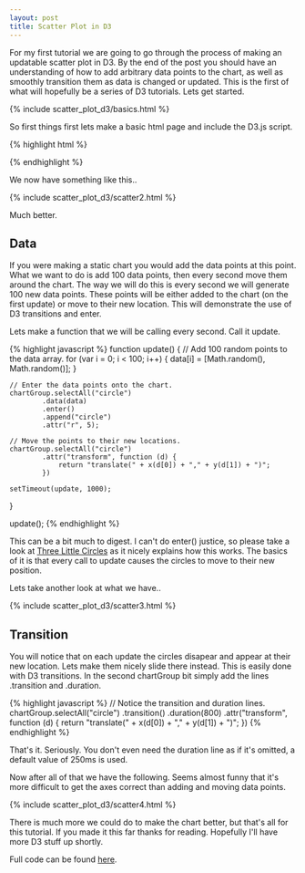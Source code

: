 ```yaml
---
layout: post
title: Scatter Plot in D3
---
```



For my first tutorial we are going to go through the process of making an updatable scatter plot in D3. By the end of the post you should have an understanding of how to add arbitrary data points to the chart, as well as smoothly transition them as data is changed or updated. This is the first of what will hopefully be a series of D3 tutorials. Lets get started.

<!--excerpt-->

{% include scatter_plot_d3/basics.html %}

So first things first lets make a basic html page and include the D3.js script.

{% highlight html %}
<!doctype html>
<head>
    <meta charset="utf-8">
    <title>D3 Scatter Plot</title>
    <style>

    </style>
</head>
<body>
    <script src="http://d3js.org/d3.v3.min.js"></script>
    <script>

    </script>
</body>
{% endhighlight %}

To be able to view progress as we go you will need to run a web server. The easiest one I have found is python's SimpleHTTPServer. From the command line run the following: 

{% highlight bash %}
    python -m SimpleHTTPServer
{% endhighlight %}

and navigate to localhost:8000.

## Scales

The first thing we will add to our code other than the basic variables is the x and y linear scales. What these do is map the input data to an output pixel value for the chart. It's definitely possible to manually do this math, but D3 just makes it so much easier. Take a look [here](http://alignedleft.com/tutorials/d3/scales) for a very in depth explanation of linear scales. As for the data used in this example we will be using random points between 0 and 1. All of the following goes inside the empty html script tags.

{% highlight javascript %}
var width = 600,
    height = 400,
    data = [];

var margin = {
    "left": 15,
    "top": 5,
    "right": 5,
    "bottom": 15
}

var chart_width = width - margin.left - margin.right,
    chart_height = height - margin.top - margin.bottom;

var x = d3.scale.linear()
        .domain([0, 1])
        .range([0, chart_width);

var y = d3.scale.linear()
        .domain([0, 1])
        .range([chart_height, 0]);
{% endhighlight %}

## SVG

The first thing we need to add to the page is a place to put the chart. Everything needs to be within an svg tag. To group the chart pieces together we will also add a g element. This allows us to offset the contents of the g element by the margins so that we don't have to do so individually with every element. An example would be if we want to move a bunch of books to the left by one foot, it's easier to have all the books in a box which is moved, rather than moving each book one by one.

{% highlight javascript %}
// Create the svg element to hold the chart.
var svg = d3.select("body")
        .append("svg")
        .attr("width", width)
        .attr("height", height);

// Create the g element inside the svg element. 
// Translate it left by margin.left, and down by margin.top.
var chartGroup = svg.append("g")
        .attr("transform", "translate(" + margin.left + "," + margin.top + ")");
{% endhighlight %}

## Axes

Next is the x and y axes. We will use the x and y scales to let each axis know how long to be (from the range), and what values to have (from the domain). The xAxis and yAxis variables goes after the x and y scale variable initializations and the svg initialization.

{% highlight javascript %}
// Create an x axis and scale it by the x scale.
var xAxis = d3.svg.axis()
        .scale(x);

// Similarly for the y axis.
var yAxis = d3.svg.axis()
        .scale(y);
{% endhighlight %}

Now we need to add the axes to the chart. Looking back at the book example above, we want to put the axes inside the chartGroup, or the box.

{% highlight javascript %}
// Create a new group to hold the x axis. Calling .call(xAxis) will init the axis.
chartGroup.append("g")
        .attr("class", "x axis")
        .call(xAxis);

// Similarly for the y axis.
chartGroup.append("g")
        .attr("class", "y axis")
        .call(yAxis);
{% endhighlight %}

Lets take our first look at what we have so far. If you haven't yet started the HTTP server do that now and go to localhost:8000. You should have something like this..

<div class="scatter" id="scatter1"></div>
{% include scatter_plot_d3/scatter1.html %}

This is a good start but obviously not what we want. We need to rotate the yAxis to be on the left, and shift the xAxis to be at the bottom. This is a simple fix, just modify the code like so.

{% highlight javascript %}
...
// Orient the yAxis to be on the left.
var yAxis = d3.svg.axis()
        .orient('left')
        .scale(y);
...
// Notice the new translate line.
chartGroup.append("g")
        .attr("class", "x axis")
        .attr("transform", "translate(0," + chart_height + ")")
        .call(xAxis);
{% endhighlight %}

We will also make the axes a bit cleaner with the following css rules.

{% highlight html %}
<style>
    body {
        font: 12px sans-serif;
    }

    .axis path,
    .axis line {
        fill: none;
        stroke: #000;
        shape-rendering: crispEdges;
    }
</style>
{% endhighlight %}

We now have something like this..

<div class="scatter" id="scatter2"></div>
{% include scatter_plot_d3/scatter2.html %}

Much better.

## Data

If you were making a static chart you would add the data points at this point. What we want to do is add 100 data points, then every second move them around the chart. The way we will do this is every second we will generate 100 new data points. These points will be either added to the chart (on the first update) or move to their new location. This will demonstrate the use of D3 transitions and enter.

Lets make a function that we will be calling every second. Call it update.

{% highlight javascript %}
function update() {
    // Add 100 random points to the data array.
    for (var i = 0; i < 100; i++) {
        data[i] = [Math.random(), Math.random()];
    }

    // Enter the data points onto the chart.
    chartGroup.selectAll("circle")
            .data(data)
            .enter()
            .append("circle")
            .attr("r", 5);

    // Move the points to their new locations.
    chartGroup.selectAll("circle")
            .attr("transform", function (d) {
                return "translate(" + x(d[0]) + "," + y(d[1]) + ")";
            })

    setTimeout(update, 1000);
}

update();
{% endhighlight %}

This can be a bit much to digest. I can't do enter() justice, so please take a look at [Three Little Circles](http://bost.ocks.org/mike/circles/) as it nicely explains how this works. The basics of it is that every call to update causes the circles to move to their new position.

Lets take another look at what we have..

<div class="scatter" id="scatter3"></div>
{% include scatter_plot_d3/scatter3.html %}

## Transition

You will notice that on each update the circles disapear and appear at their new location. Lets make them nicely slide there instead. This is easily done with D3 transitions. In the second chartGroup bit simply add the lines .transition and .duration.

{% highlight javascript %}
// Notice the transition and duration lines.
chartGroup.selectAll("circle")
        .transition()
        .duration(800)
        .attr("transform", function (d) {
            return "translate(" + x(d[0]) + "," + y(d[1]) + ")";
})
{% endhighlight %}

That's it. Seriously. You don't even need the duration line as if it's omitted, a default value of 250ms is used.

Now after all of that we have the following. Seems almost funny that it's more difficult to get the axes correct than adding and moving data points.

<div class="scatter" id="scatter4"></div>
{% include scatter_plot_d3/scatter4.html %}

There is much more we could do to make the chart better, but that's all for this tutorial. If you made it this far thanks for reading. Hopefully I'll have more D3 stuff up shortly.

Full code can be found [here](http://bl.ocks.org/lhoworko/ef36fdd4e7315978925b).
